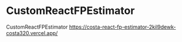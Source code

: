 # CustomReactFPEstimator
CustomReactFPEstimator
https://costa-react-fp-estimator-2kil9dewk-costa320.vercel.app/
